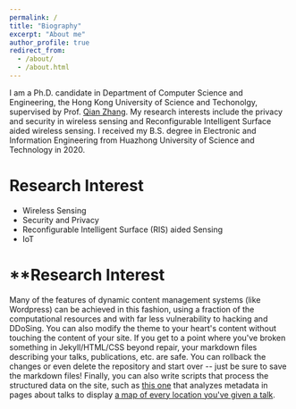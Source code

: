 ```yaml
---
permalink: /
title: "Biography"
excerpt: "About me"
author_profile: true
redirect_from: 
  - /about/
  - /about.html
---
```


I am a Ph.D. candidate in Department of Computer Science and Engineering, the Hong Kong University of Science and Techonolgy, supervised by Prof. [Qian Zhang](https://www.cse.ust.hk/~qianzh/). My research interests include the privacy and security in wireless sensing and Reconfigurable Intelligent Surface aided wireless sensing. I received my B.S. degree in Electronic and Information Engineering from Huazhong University of Science and Technology in 2020.

Research Interest
======
* Wireless Sensing
* Security and Privacy
* Reconfigurable Intelligent Surface (RIS) aided Sensing
* IoT

**Research Interest
=====

Many of the features of dynamic content management systems (like Wordpress) can be achieved in this fashion, using a fraction of the computational resources and with far less vulnerability to hacking and DDoSing. You can also modify the theme to your heart's content without touching the content of your site. If you get to a point where you've broken something in Jekyll/HTML/CSS beyond repair, your markdown files describing your talks, publications, etc. are safe. You can rollback the changes or even delete the repository and start over -- just be sure to save the markdown files! Finally, you can also write scripts that process the structured data on the site, such as [this one](https://github.com/academicpages/academicpages.github.io/blob/master/talkmap.ipynb) that analyzes metadata in pages about talks to display [a map of every location you've given a talk](https://academicpages.github.io/talkmap.html).


